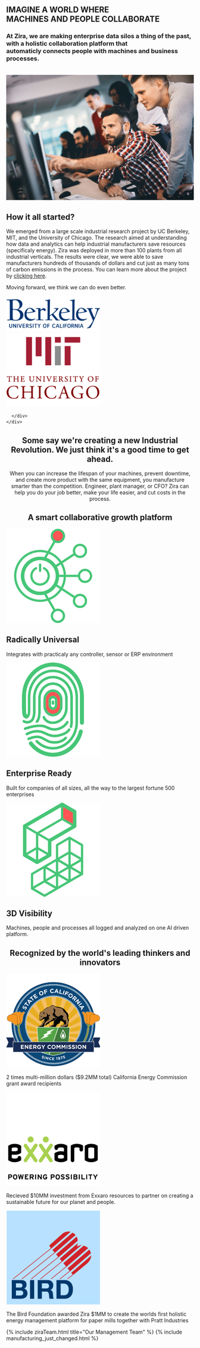 <div class="uk-section">
  <div class="uk-container">
    <article class="uk-article">
      <div class="uk-container uk-container-medium">
        <div class="uk-child-width-1-2@m uk-grid-match uk-text-left uk-margin-medium-center uk-grid" data-uk-grid="" style="vertical-align: middle;">
          <div class="uk-first-column">
            <div class="uk-text-left">
              <h1>
                IMAGINE A WORLD WHERE <BR> MACHINES AND PEOPLE COLLABORATE
              </h1>
              <h3 class="uk-text-lead">
                At Zira, we are making enterprise data silos a thing of the past, with a holistic collaboration platform that <BR> automaticly  connects people with machines and business processes.
              </h3>
              <a style="color:white" class="uk-button uk-button-primary uk-button-large uk-margin-medium-top" href="https://zira.us/contact">Connect now</a>
            </div>
          </div>
          <div class="uk-text-center">
            <img class="uk-border-circle" src="/uploads/people_about_us.jpg">
      </div>
    </div>
</div>

    
<div class="uk-section">
  <div class="uk-container uk-container-medium">
    <div class="uk-grid">
      <div class="uk-width-1-3@m">
        <div class="uk-card uk-card-default uk-card-body" style="box-shadow: 0 0 0 0"><h1>How it all started?</h1>
        </div>
      </div>
    <div class="uk-width-expand@m">
      <div class="uk-card uk-card-default uk-card-body" style="box-shadow: 0 0 0 0">We emerged from a large scale industrial research project by UC Berkeley, MIT, and the University of Chicago.
    The research aimed at understanding how data and analytics can help industrial manufacturers save resources (specificaly energy).  Zira was deployed in more than 100 plants from all industrial verticals.
    The results were clear, we were able to save manufacturers hundreds of thousands of dollars and cut just as many tons of carbon emissions in the process.
    You can learn more about the project by <a href="https://www.energy.ca.gov/publications/2019/unlocking-industrial-energy-efficiency-through-optimized-energy-management">clicking here</a>.

Moving forward, we think we can do even better.
        <div class="uk-grid-match uk-child-width-expand@s uk-text-center" uk-grid>
          <div class="uk-card uk-card-default uk-card-body" style="box-shadow: 0 0 0 0">
            <img src="/uploads/ucb.png" style="width: 50%" alt="UC Berkeley">
          </div>
          <div class="uk-card uk-card-default uk-card-body" style="box-shadow: 0 0 0 0">
            <img src="/uploads/mit.png" style="width: 50%;" alt="MIT">
          </div>
          <div class="uk-card uk-card-default uk-card-body" style="box-shadow: 0 0 0 0">
            <img src="/uploads/uchicago.png" style="width: 50%;" alt="U Chicago">
          </div>
        </div>
        
      </div>
    </div>
  </div>
</div>

<div class="uk-section">  
  <div class="uk-container uk-container-large">    
    <div class="uk-card uk-card-default uk-box-shadow-medium uk-card-hover uk-card-body uk-inline border-radius-large border-xlight">
      <h1 style="text-align: center;">Some say we're creating a new Industrial Revolution. We just think it's a good time to get ahead.</h1>
      <p style="text-align: center;">When you can increase the lifespan of your machines, prevent downtime, and create more product with the same equipment, you manufacture smarter than the competition.  Engineer, plant manager, or CFO? Zira can help you do your job better, make your life easier, and cut costs in the process.</p>                
    </div>
  </div>
</div>
    
<div class="uk-section">
  <div class="uk-container uk-container-large">
    <h1 style="text-align: center;">A smart collaborative growth platform</h1>
    <div class="uk-grid-match uk-child-width-expand@s uk-text-center" uk-grid>
      <div class="uk-card uk-card-default uk-card-body" style="box-shadow: 0 0 0 0">
        <img src="/uploads/sensormanagement500500.png" style="width: 50%" alt="Radically Universal">
        <h2>Radically Universal</h2>
        <p>Integrates with practicaly any controller, sensor or ERP environment</p>
      </div>
      <div class="uk-card uk-card-default uk-card-body" style="box-shadow: 0 0 0 0">
        <img src="/uploads/engagementintelligence500500.png" style="width: 50%;" alt="Enterprise Ready">
        <h2>Enterprise Ready</h2>
        <p>Built for companies of all sizes, all the way to the largest fortune 500 enterprises</p>
      </div>
        <div class="uk-card uk-card-default uk-card-body" style="box-shadow: 0 0 0 0">
          <img src="/uploads/processautomationicon500500.png" style="width: 50%;" alt="3D Visibility">
          <h2>3D Visibility</h2>
          <p>Machines, people and processes all logged and analyzed on one AI driven platform.</p>
        </div>
     </div>
  </div>
</div>
  
<div class="uk-section">
  <div class="uk-container uk-container-small">
    <h1 style="text-align: center;">Recognized by the world's leading thinkers and innovators</h1>
    <div class="uk-grid-match uk-child-width-expand@s uk-text-center" uk-grid>
      <div class="uk-card uk-card-default uk-card-body" style="box-shadow: 0 0 0 0">
        <img src="/uploads/cec_award.png" style="width: 50%;" alt="California Energy Commission">
        <p>2 times multi-million dollars ($9.2MM total) California Energy Commission grant award recipients</p>
      </div>
      <div class="uk-card uk-card-default uk-card-body" style="box-shadow: 0 0 0 0">
        <img src="/uploads/exxaro_award.png" style="width: 50%;" alt="Exxaro resources">
        <p>Recieved $10MM investment from Exxaro resources to partner on creating a sustainable future for our planet and people.</p>
      </div>
      <div class="uk-card uk-card-default uk-card-body" style="box-shadow: 0 0 0 0">
        <img src="/uploads/bird_award.png" style="width: 50%;" alt="3D Visibility">
        <p>The Bird Foundation awarded Zira $1MM to create the worlds first holistic energy management platform for paper mills together with Pratt Industries</p>
      </div>
    </div>
  </div>
</div>
   
{% include ziraTeam.html title="Our Management Team" %}
{% include manufacturing_just_changed.html %}
